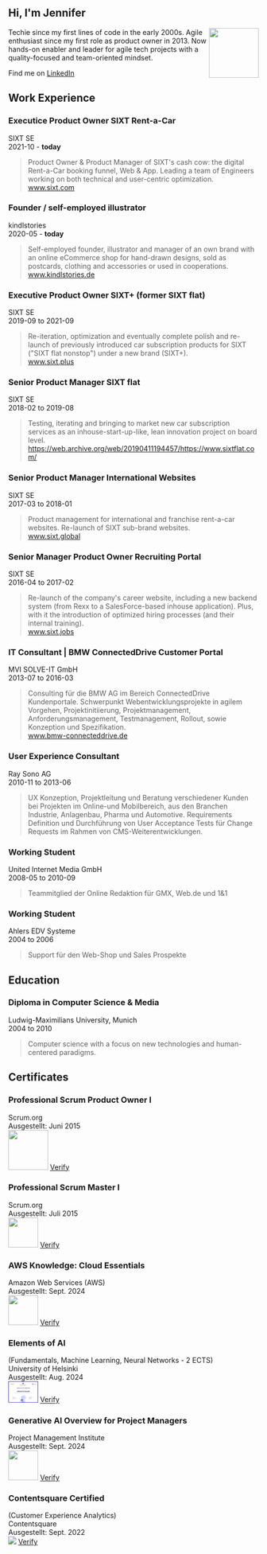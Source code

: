 

## Hi, I'm Jennifer
<img src="https://avatars.githubusercontent.com/u/20593806" width="100" height="100" align="right" float="left">
Techie since my first lines of code in the early 2000s. Agile enthusiast since my first role as product owner in 2013. Now hands-on enabler and leader for agile tech projects with a quality-focused and team-oriented mindset.
 
Find me on [LinkedIn](https://www.linkedin.com/in/jennifer-kleimaier/ "LinkedIn")
  
  

## Work Experience

### Executice Product Owner SIXT Rent-a-Car
SIXT SE   
2021-10 - **today**  
> Product Owner & Product Manager of SIXT's cash cow: the digital Rent-a-Car booking funnel, Web & App. Leading a team of Engineers working on both technical and user-centric optimization.  
> www.sixt.com

### Founder / self-employed illustrator
kindlstories  
2020-05 - **today**
> Self-employed founder, illustrator and manager of an own brand with an online eCommerce shop for hand-drawn designs, sold as postcards, clothing and accessories or used in cooperations.  
> www.kindlstories.de

### Executive Product Owner SIXT+ (former SIXT flat)
SIXT SE  
2019-09 to 2021-09
> Re-iteration, optimization and eventually complete polish and re-launch of previously introduced car subscription products for SIXT ("SIXT flat nonstop") under a new brand (SIXT+).  
> www.sixt.plus

### Senior Product Manager SIXT flat
SIXT SE  
2018-02 to 2019-08
> Testing, iterating and bringing to market new car subscription services as an inhouse-start-up-like, lean innovation project on board level.  
> https://web.archive.org/web/20190411194457/https://www.sixtflat.com/ 

### Senior Product Manager International Websites
SIXT SE  
2017-03 to 2018-01
> Product management for international and franchise rent-a-car websites. Re-launch of SIXT sub-brand websites.  
> www.sixt.global

### Senior Manager Product Owner Recruiting Portal
SIXT SE  
2016-04 to 2017-02
> Re-launch of the company's career website, including a new backend system (from Rexx to a SalesForce-based inhouse application). Plus, with it the introduction of optimized hiring processes (and their internal training).  
> www.sixt.jobs

### IT Consultant | BMW ConnectedDrive Customer Portal
MVI SOLVE-IT GmbH  
2013-07 to 2016-03
> Consulting für die BMW AG im Bereich ConnectedDrive Kundenportale. Schwerpunkt Webentwicklungsprojekte in agilem Vorgehen, Projektinitiierung, Projektmanagement, Anforderungsmanagement, Testmanagement, Rollout, sowie Konzeption und Spezifikation.  
> www.bmw-connecteddrive.de

### User Experience Consultant
Ray Sono AG  
2010-11 to 2013-06
> UX Konzeption, Projektleitung und Beratung verschiedener Kunden bei Projekten im Online-und Mobilbereich, aus den Branchen Industrie, Anlagenbau, Pharma und Automotive. Requirements Definition und Durchführung von User Acceptance Tests für Change Requests im Rahmen von CMS-Weiterentwicklungen.

### Working Student
United Internet Media GmbH  
2008-05 to 2010-09
> Teammitglied der Online Redaktion für GMX, Web.de und 1&1

### Working Student
Ahlers EDV Systeme  
2004 to 2006
> Support für den Web-Shop und Sales Prospekte

  
  
## Education

### Diploma in Computer Science & Media
Ludwig-Maximilians University, Munich  
2004 to 2010
>Computer science with a focus on new technologies and human-centered paradigms.

  
  
## Certificates

### Professional Scrum Product Owner I
Scrum.org  
Ausgestellt: Juni 2015  
<img src="https://images.credly.com/size/680x680/images/591762c5-fae7-49c6-b326-e1756979928d/image.png" width="80" height="80">
<a href="https://www.credly.com/badges/2ee9fd6b-93d8-442f-8cf1-ccf1188e8212" target="_blank">Verify</a>  
  
### Professional Scrum Master I
Scrum.org  
Ausgestellt: Juli 2015  
<img src="https://images.credly.com/size/680x680/images/a2790314-008a-4c3d-9553-f5e84eb359ba/image.png" width="60" height="60">
<a href="https://www.credly.com/badges/c96e72c3-6983-40df-9599-bbcb467286f5" target="_blank">Verify</a>  

### AWS Knowledge: Cloud Essentials
Amazon Web Services (AWS)  
Ausgestellt: Sept. 2024  
<img src="https://images.credly.com/size/680x680/images/ec621e2a-c8f0-4459-806c-ae11829d372a/image.png" width="60" height="60">
<a href="https://www.credly.com/badges/ee734d97-91f3-4a10-a44e-991d096b277a" target="_blank">Verify</a>  

### Elements of Al 
(Fundamentals, Machine Learning, Neural Networks - 2 ECTS)  
University of Helsinki  
Ausgestellt: Aug. 2024  
<img src="/assets/cert_elementsofai.png" width="60" height="">
<a href="https://certificates.mooc.fi/validate/yaak9vn52df" target="_blank">Verify</a>  
  
### Generative Al Overview for Project Managers
Project Management Institute  
Ausgestellt: Sept. 2024  
<img src="https://images.credly.com/size/680x680/images/05de6fa7-8633-437c-80b5-7ee73779a87f/image.png" width="60" height="60">
<a href="https://www.credly.com/badges/c408020c-a1c8-4287-8068-d92c326c5508/public_url" target="_blank">Verify</a>  

### Contentsquare Certified
(Customer Experience Analytics)  
Contentsquare  
Ausgestellt: Sept. 2022  
<img src="/assets/cert_contentsquare" width="60" height="">
<a href="https://verify.skilljar.com/c/shcz5zz5vutg" target="_blank">Verify</a>  
  


